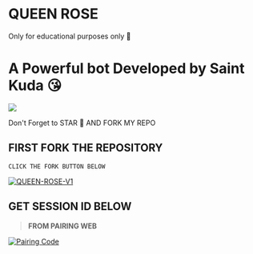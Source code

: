 # QUEEN ROSE
Only for educational purposes only 🤖

# A Powerful bot Developed by Saint Kuda 😘
<img src="https://i.imgur.com/qG0i8eX.jpeg file"/>

Don't Forget to STAR 🌟 AND FORK MY REPO
## FIRST FORK THE REPOSITORY
` CLICK THE FORK BUTTON BELOW `

<a href="https://github.com/unseen15229/QUEEN-ROSE/fork"><img title="QUEEN-ROSE-V1" src="https://img.shields.io/badge/FORK-BOT%20REPO-h?color=indigo&style=for-the-badge&logo=stackshare"></a>
  
## GET SESSION ID BELOW
> **FROM PAIRING WEB**

<a href='https://session-id-website.vercel.app/' target="_blank">
  <img alt='Pairing Code' src='https://img.shields.io/badge/Get%20Pairing%20Code-orange?style=for-the-badge&logo=opencv&logoColor=black'/>
</a>
<br> 
